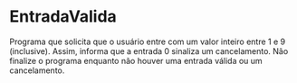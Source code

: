 # EntradaValida
Programa que solicita que o usuário entre com um valor inteiro entre 1 e 9 (inclusive). Assim, informa que a entrada 0 sinaliza um cancelamento. Não finalize o programa enquanto não houver uma entrada válida ou um cancelamento.
